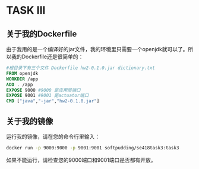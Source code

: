 # TASK III
## 关于我的Dockerfile
由于我用的是一个编译好的jar文件，我的环境里只需要一个openjdk就可以了。所以我的Dockerfile还是很简单的：
```Dockerfile
#根目录下有三个文件 Dockerfile hw2-0.1.0.jar dictionary.txt
FROM openjdk
WORKDIR /app
ADD . /app
EXPOSE 9000 #9000 是应用层端口
EXPOSE 9001 #9001 是actuator端口
CMD ["java","-jar","hw2-0.1.0.jar"]
```
## 关于我的镜像
运行我的镜像，请在您的命令行里输入：
```bash
docker run -p 9000:9000 -p 9001:9001 softpudding/se418task3:task3
```
如果不能运行，请检查您的9000端口和9001端口是否都有开放。 
